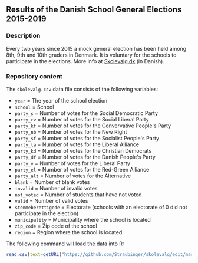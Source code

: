 Results of the Danish School General Elections 2015-2019
---

### Description

Every two years since 2015 a mock general election has been held among 8th, 9th and 10th graders in Denmark. It is voluntary for the schools to participate in the elections. More info at <a href="https://www.skolevalg.dk/">Skolevalg.dk</a> (in Danish).

### Repository content

The `skolevalg.csv` data file consists of the following variables:

- `year` = The year of the school election
- `school` = School
- `party_s` = Number of votes for the Social Democratic Party
- `party_rv` = Number of votes for the Social Liberal Party
- `party_kf` = Number of votes for the Convervative People's Party
- `party_nb` = Number of votes for the New Right
- `party_sf` = Number of votes for the Socialist People's Party
- `party_la` = Number of votes for the Liberal Alliance
- `party_kd` = Number of votes for the Christian Democrats
- `party_df` = Number of votes for the Danish People's Party
- `party_v` = Number of votes for the Liberal Party
- `party_el` = Number of votes for the Red-Green Alliance
- `party_alt` = Number of votes for the Alternative
- `blank` = Number of blank votes
- `invalid` = Number of invalid votes
- `not_voted` = Number of students that have not voted
- `valid` = Number of valid votes
- `stemmeberettigede` = Electorate (schools with an electorate of 0 did not participate in the election)
- `municipality` = Municipality where the school is located
- `zip_code` = Zip code of the school
- `region` = Region where the school is located

The following command will load the data into R:

``` R
read.csv(text=getURL("https://github.com/Straubinger/skolevalg/edit/master/skolevalg.csv"))
```
